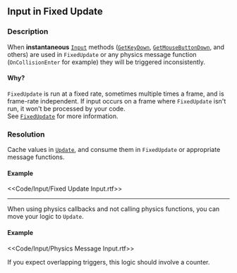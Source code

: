 ## Input in Fixed Update
### Description
When **instantaneous** [`Input`](https://docs.unity3d.com/ScriptReference/Input.html) methods ([`GetKeyDown`](https://docs.unity3d.com/ScriptReference/Input.GetKeyDown.html), [`GetMouseButtonDown`](https://docs.unity3d.com/ScriptReference/Input.GetMouseButtonDown.html), and others) are used in `FixedUpdate` or any physics message function (`OnCollisionEnter` for example) they will be triggered inconsistently.  

#### Why?
`FixedUpdate` is run at a fixed rate, sometimes multiple times a frame, and is frame-rate independent. If input occurs on a frame where `FixedUpdate` isn't run, it won't be processed by your code.  
See [`FixedUpdate`](https://docs.unity3d.com/ScriptReference/MonoBehaviour.FixedUpdate.html) for more information.  

### Resolution
Cache values in [`Update`](https://docs.unity3d.com/ScriptReference/MonoBehaviour.Update.html), and consume them in `FixedUpdate` or appropriate message functions.

#### Example
<<Code/Input/Fixed Update Input.rtf>>  

---  

When using physics callbacks and not calling physics functions, you can move your logic to `Update`.

#### Example

<<Code/Input/Physics Message Input.rtf>>

If you expect overlapping triggers, this logic should involve a counter.